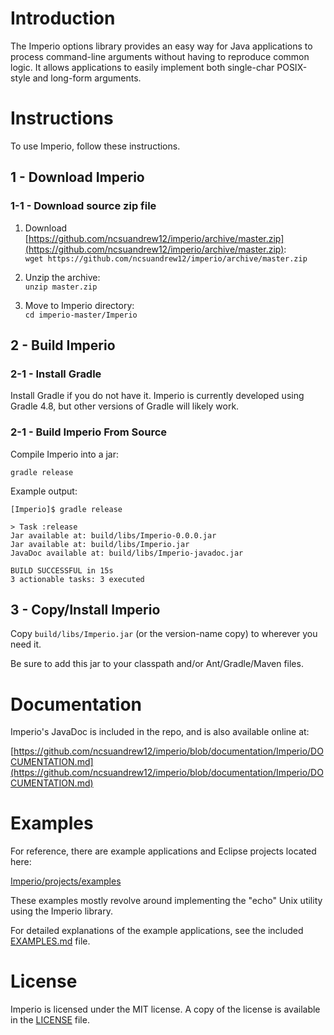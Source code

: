 # Introduction

The Imperio options library provides an easy way for Java applications to process command-line arguments without having to reproduce common logic. It allows applications to easily implement both single-char POSIX-style and long-form arguments.

# Instructions

To use Imperio, follow these instructions.

## 1 - Download Imperio

### 1-1 - Download source zip file

1. Download [https://github.com/ncsuandrew12/imperio/archive/master.zip](https://github.com/ncsuandrew12/imperio/archive/master.zip):  
 `wget https://github.com/ncsuandrew12/imperio/archive/master.zip`

1. Unzip the archive:  
 `unzip master.zip`

1. Move to Imperio directory:  
 `cd imperio-master/Imperio`

## 2 - Build Imperio

### 2-1 - Install Gradle

Install Gradle if you do not have it. Imperio is currently developed using Gradle 4.8, but other versions of Gradle will likely work.

### 2-1 - Build Imperio From Source

Compile Imperio into a jar:

`gradle release`

Example output:

```
[Imperio]$ gradle release

> Task :release
Jar available at: build/libs/Imperio-0.0.0.jar
Jar available at: build/libs/Imperio.jar
JavaDoc available at: build/libs/Imperio-javadoc.jar

BUILD SUCCESSFUL in 15s
3 actionable tasks: 3 executed
```

## 3 - Copy/Install Imperio

Copy `build/libs/Imperio.jar` (or the version-name copy) to wherever you need it.

Be sure to add this jar to your classpath and/or Ant/Gradle/Maven files.

# Documentation

Imperio's JavaDoc is included in the repo, and is also available online at:

[https://github.com/ncsuandrew12/imperio/blob/documentation/Imperio/DOCUMENTATION.md](https://github.com/ncsuandrew12/imperio/blob/documentation/Imperio/DOCUMENTATION.md)

# Examples

For reference, there are example applications and Eclipse projects located here:

[Imperio/projects/examples](Imperio/projects/examples)

These examples mostly revolve around implementing the "echo" Unix utility using the Imperio library.

For detailed explanations of the example applications, see the included [EXAMPLES.md](docs/EXAMPLES.md) file.

# License

Imperio is licensed under the MIT license. A copy of the license is available in the [LICENSE](LICENSE) file.

